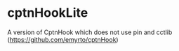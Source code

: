 # cptnHookLite
A version of CptnHook which does not use pin and cctlib (https://github.com/emyrto/cptnHook)
